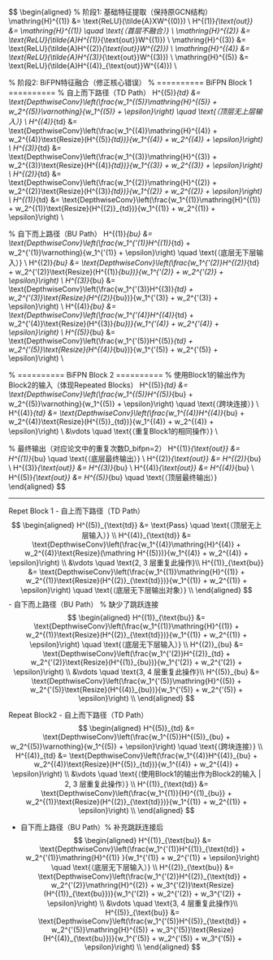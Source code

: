 $$
\begin{aligned}
% 阶段1: 基础特征提取（保持原GCN结构）
\mathring{H}^{(1)} &= \text{ReLU}(\tilde{A}XW^{(0)}) \\
H^{(1)}_{\text{out}} &= \mathring{H}^{(1)} \quad \text{（首层不融合）} \\
\mathring{H}^{(2)} &= \text{ReLU}(\tilde{A}H^{(1)}_{\text{out}}W^{(1)}) \\
\mathring{H}^{(3)} &= \text{ReLU}(\tilde{A}H^{(2)}_{\text{out}}W^{(2)}) \\
\mathring{H}^{(4)} &= \text{ReLU}(\tilde{A}H^{(3)}_{\text{out}}W^{(3)}) \\
\mathring{H}^{(5)} &= \text{ReLU}(\tilde{A}H^{(4)}_{\text{out}}W^{(4)}) \\

% 阶段2: BiFPN特征融合（修正核心错误）
% ========== BiFPN Block 1 ==========
% 自上而下路径（TD Path）
H^{(5)}_{td} &= \text{DepthwiseConv}\left(\frac{w_1^{(5)}\mathring{H}^{(5)} + w_2^{(5)}\varnothing}{w_1^{(5)} + \epsilon}\right) \quad \text{（顶层无上层输入）} \\
H^{(4)}_{td} &= \text{DepthwiseConv}\left(\frac{w_1^{(4)}\mathring{H}^{(4)} + w_2^{(4)}\text{Resize}(H^{(5)}_{td})}{w_1^{(4)} + w_2^{(4)} + \epsilon}\right) \\
H^{(3)}_{td} &= \text{DepthwiseConv}\left(\frac{w_1^{(3)}\mathring{H}^{(3)} + w_2^{(3)}\text{Resize}(H^{(4)}_{td})}{w_1^{(3)} + w_2^{(3)} + \epsilon}\right) \\
H^{(2)}_{td} &= \text{DepthwiseConv}\left(\frac{w_1^{(2)}\mathring{H}^{(2)} + w_2^{(2)}\text{Resize}(H^{(3)}_{td})}{w_1^{(2)} + w_2^{(2)} + \epsilon}\right) \\
H^{(1)}_{td} &= \text{DepthwiseConv}\left(\frac{w_1^{(1)}\mathring{H}^{(1)} + w_2^{(1)}\text{Resize}(H^{(2)}_{td})}{w_1^{(1)} + w_2^{(1)} + \epsilon}\right) \\

% 自下而上路径（BU Path）
H^{(1)}_{bu} &= \text{DepthwiseConv}\left(\frac{w_1^{'(1)}H^{(1)}_{td} + w_2^{'(1)}\varnothing}{w_1^{'(1)} + \epsilon}\right) \quad \text{（底层无下层输入）} \\
H^{(2)}_{bu} &= \text{DepthwiseConv}\left(\frac{w_1^{'(2)}H^{(2)}_{td} + w_2^{'(2)}\text{Resize}(H^{(1)}_{bu})}{w_1^{'(2)} + w_2^{'(2)} + \epsilon}\right) \\
H^{(3)}_{bu} &= \text{DepthwiseConv}\left(\frac{w_1^{'(3)}H^{(3)}_{td} + w_2^{'(3)}\text{Resize}(H^{(2)}_{bu})}{w_1^{'(3)} + w_2^{'(3)} + \epsilon}\right) \\
H^{(4)}_{bu} &= \text{DepthwiseConv}\left(\frac{w_1^{'(4)}H^{(4)}_{td} + w_2^{'(4)}\text{Resize}(H^{(3)}_{bu})}{w_1^{'(4)} + w_2^{'(4)} + \epsilon}\right) \\
H^{(5)}_{bu} &= \text{DepthwiseConv}\left(\frac{w_1^{'(5)}H^{(5)}_{td} + w_2^{'(5)}\text{Resize}(H^{(4)}_{bu})}{w_1^{'(5)} + w_2^{'(5)} + \epsilon}\right) \\

% ========== BiFPN Block 2 ==========
% 使用Block1的输出作为Block2的输入（体现Repeated Blocks）
H^{(5)}_{td} &= \text{DepthwiseConv}\left(\frac{w_1^{(5)}H^{(5)}_{bu} + w_2^{(5)}\varnothing}{w_1^{(5)} + \epsilon}\right) \quad \text{（跨块连接）} \\
H^{(4)}_{td} &= \text{DepthwiseConv}\left(\frac{w_1^{(4)}H^{(4)}_{bu} + w_2^{(4)}\text{Resize}(H^{(5)}_{td})}{w_1^{(4)} + w_2^{(4)} + \epsilon}\right) \\
&\vdots \quad \text{（重复Block1的相同操作）} \\

% 最终输出（对应论文中的重复次数D_bifpn=2）
H^{(1)}_{\text{out}} &= H^{(1)}_{bu} \quad \text{（底层最终输出）} \\
H^{(2)}_{\text{out}} &= H^{(2)}_{bu} \\
H^{(3)}_{\text{out}} &= H^{(3)}_{bu} \\
H^{(4)}_{\text{out}} &= H^{(4)}_{bu} \\
H^{(5)}_{\text{out}} &= H^{(5)}_{bu} \quad \text{（顶层最终输出）}
\end{aligned}
$$


---
Repet Block 1
    - 自上而下路径（TD Path）
    $$
    \begin{aligned}
H^{(5)}_{\text{td}} &= \text{Pass} \quad \text{（顶层无上层输入）} \\
H^{(4)}_{\text{td}} &= \text{DepthwiseConv}\left(\frac{w_1^{(4)}\mathring{H}^{(4)} + w_2^{(4)}\text{Resize}(\mathring H^{(5)})}{w_1^{(4)} + w_2^{(4)} + \epsilon}\right) \\
&\vdots \quad \text{2, 3 层重复此操作}\\
H^{(1)}_{\text{bu}} &= \text{DepthwiseConv}\left(\frac{w_1^{(1)}\mathring{H}^{(1)} + w_2^{(1)}\text{Resize}(H^{(2)}_{\text{td}})}{w_1^{(1)} + w_2^{(1)} + \epsilon}\right)  \quad \text{（底层无下层输出对象）} \\
    \end{aligned}
    $$
    - 自下而上路径（BU Path） % 缺少了跳跃连接
    $$
    \begin{aligned}
H^{(1)}_{\text{bu}} &= \text{DepthwiseConv}\left(\frac{w_1^{(1)}\mathring{H}^{(1)} + w_2^{(1)}\text{Resize}(H^{(2)}_{\text{td}})}{w_1^{(1)} + w_2^{(1)} + \epsilon}\right) \quad \text{（底层无下层输入）} \\
H^{(2)}_{bu} &= \text{DepthwiseConv}\left(\frac{w_1^{'(2)}H^{(2)}_{td} + w_2^{'(2)}\text{Resize}(H^{(1)}_{bu})}{w_1^{'(2)} + w_2^{'(2)} + \epsilon}\right) \\
&\vdots \quad \text{3, 4 层重复此操作}\\
H^{(5)}_{bu} &= \text{DepthwiseConv}\left(\frac{w_1^{'(5)}\mathring{H}^{(5)} + w_2^{'(5)}\text{Resize}(H^{(4)}_{bu})}{w_1^{'(5)} + w_2^{'(5)} + \epsilon}\right) \\
    \end{aligned}
    $$


Repeat Block2
    - 自上而下路径（TD Path）
    $$
    \begin{aligned}
H^{(5)}_{td} &= \text{DepthwiseConv}\left(\frac{w_1^{(5)}H^{(5)}_{bu} + w_2^{(5)}\varnothing}{w_1^{(5)} + \epsilon}\right) \quad \text{（跨块连接）} \\
H^{(4)}_{td} &= \text{DepthwiseConv}\left(\frac{w_1^{(4)}H^{(4)}_{bu} + w_2^{(4)}\text{Resize}(H^{(5)}_{td})}{w_1^{(4)} + w_2^{(4)} + \epsilon}\right) \\
&\vdots \quad \text{（使用Block1的输出作为Block2的输入 | 2, 3 层重复此操作）} \\
H^{(1)}_{\text{td}} &= \text{DepthwiseConv}\left(\frac{w_1^{(1)}{H}^{(1)_{bu}} + w_2^{(1)}\text{Resize}(H^{(2)}_{\text{td}})}{w_1^{(1)} + w_2^{(1)} + \epsilon}\right) \\
    \end{aligned}
    $$
- 自下而上路径（BU Path）% 补充跳跃连接后
    $$
    \begin{aligned}
H^{(1)}_{\text{bu}} &= \text{DepthwiseConv}\left(\frac{w_1^{'(1)}H^{(1)}_{\text{td}} + w_2^{'(1)}\mathring{H}^{(1)} }{w_1^{'(1)} + w_2^{'(1)} + \epsilon}\right) \quad \text{（底层无下层输入）} \\
H^{(2)}_{\text{bu}} &= \text{DepthwiseConv}\left(\frac{w_1^{'(2)}H^{(2)}_{\text{td}} + w_2^{'(2)}\mathring{H}^{(2)} + w_3^{'(2)}\text{Resize}(H^{(1)}_{\text{bu}})}{w_1^{'(2)} + w_2^{'(2)} + w_3^{'(2)} + \epsilon}\right) \\
&\vdots \quad \text{3, 4 层重复此操作}\\
H^{(5)}_{\text{bu}} &= \text{DepthwiseConv}\left(\frac{w_1^{'(5)}H^{(5)}_{\text{td}} + w_2^{'(5)}\mathring{H}^{(5)} + w_3^{'(5)}\text{Resize}(H^{(4)}_{\text{bu}})}{w_1^{'(5)} + w_2^{'(5)} + w_3^{'(5)} + \epsilon}\right) \\
    \end{aligned}
    $$